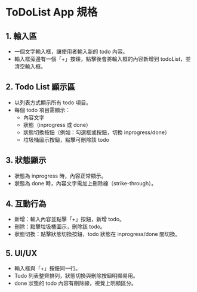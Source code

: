 # ToDoList App 規格

## 1. 輸入區
- 一個文字輸入框，讓使用者輸入新的 todo 內容。
- 輸入框旁邊有一個「+」按鈕，點擊後會將輸入框的內容新增到 todoList，並清空輸入框。

## 2. Todo List 顯示區
- 以列表方式顯示所有 todo 項目。
- 每個 todo 項目需顯示：
  - 內容文字
  - 狀態（inprogress 或 done）
  - 狀態切換按鈕（例如：勾選框或按鈕，切換 inprogress/done）
  - 垃圾桶圖示按鈕，點擊可刪除該 todo

## 3. 狀態顯示
- 狀態為 inprogress 時，內容正常顯示。
- 狀態為 done 時，內容文字需加上刪除線（strike-through）。

## 4. 互動行為
- 新增：輸入內容並點擊「+」按鈕，新增 todo。
- 刪除：點擊垃圾桶圖示，刪除該 todo。
- 狀態切換：點擊狀態切換按鈕，todo 狀態在 inprogress/done 間切換。

## 5. UI/UX
- 輸入框與「+」按鈕同一行。
- Todo 列表整齊排列，狀態切換與刪除按鈕明顯易用。
- done 狀態的 todo 內容有刪除線，視覺上明顯區分。
